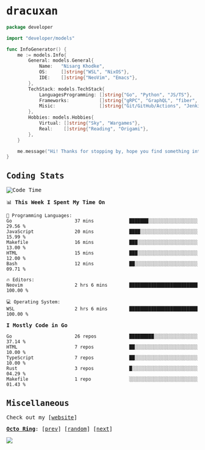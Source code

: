 <!-- Banner -->
<!--
<img src="https://i.imgur.com/mz4ym1F.png" style="max-height:550px"/>
-->


<samp>
	
<!-- Coded Intro -->
	
# dracuxan

```go
package developer

import "developer/models"

func InfoGenerator() {
	me := models.Info{
		General: models.General{
			Name:   "Nisarg Khodke",
			OS:     []string{"WSL", "NixOS"},
			IDE:    []string{"NeoVim", "Emacs"},
		},
		TechStack: models.TechStack{
			LanguagesProgramming: []string{"Go", "Python", "JS/TS"},
			Frameworks: 	      []string{"gRPC", "GraphQL", "fiber", "flask", "React.js", "Next.js"},
			Misic:                []string{"Git/GitHub/Actions", "Jenkins", "Docker"},
		},
		Hobbies: models.Hobbies{
			Virtual: []string{"Sky", "Wargames"},
			Real:    []string{"Reading", "Origami"},
		},		
	}

	me.message("Hi! Thanks for stopping by, hope you find something interesting!") 
}
```

## Coding Stats


<!--START_SECTION:waka-->
![Code Time](http://img.shields.io/badge/Code%20Time-310%20hrs%2038%20mins-blue)

📊 **This Week I Spent My Time On** 

```text
💬 Programming Languages: 
Go                       37 mins             ███████░░░░░░░░░░░░░░░░░░   29.56 % 
JavaScript               20 mins             ████░░░░░░░░░░░░░░░░░░░░░   15.99 % 
Makefile                 16 mins             ███░░░░░░░░░░░░░░░░░░░░░░   13.00 % 
HTML                     15 mins             ███░░░░░░░░░░░░░░░░░░░░░░   12.00 % 
Bash                     12 mins             ██░░░░░░░░░░░░░░░░░░░░░░░   09.71 % 

🔥 Editors: 
Neovim                   2 hrs 6 mins        █████████████████████████   100.00 % 

💻 Operating System: 
WSL                      2 hrs 6 mins        █████████████████████████   100.00 % 
```

**I Mostly Code in Go** 

```text
Go                       26 repos            █████████░░░░░░░░░░░░░░░░   37.14 % 
HTML                     7 repos             ██░░░░░░░░░░░░░░░░░░░░░░░   10.00 % 
TypeScript               7 repos             ██░░░░░░░░░░░░░░░░░░░░░░░   10.00 % 
Rust                     3 repos             █░░░░░░░░░░░░░░░░░░░░░░░░   04.29 % 
Makefile                 1 repo              ░░░░░░░░░░░░░░░░░░░░░░░░░   01.43 % 
```




<!--END_SECTION:waka-->

## Miscellaneous

Check out my [[website](https://bynisarg.in/)]

[**Octo Ring**](https://octo-ring.com/):
[[prev](https://octo-ring.com/p/dracuxan/prev)]  [[random](https://octo-ring.com/p/dracuxan/random)]  [[next](https://octo-ring.com/p/dracuxan/next)]

![](https://komarev.com/ghpvc/?username=dracuxan&style=flat-square)

</samp>
